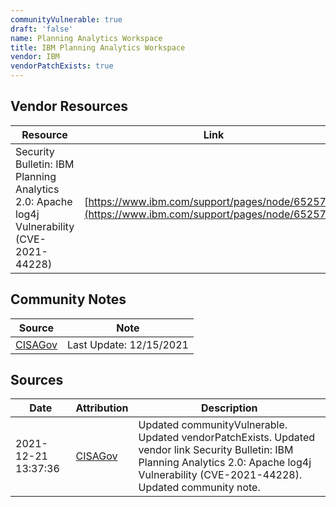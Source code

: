 ```yaml
---
communityVulnerable: true
draft: 'false'
name: Planning Analytics Workspace
title: IBM Planning Analytics Workspace
vendor: IBM
vendorPatchExists: true
---
```


## Vendor Resources
| Resource | Link |
| --- | --- |
| Security Bulletin: IBM Planning Analytics 2.0: Apache log4j Vulnerability (CVE-2021-44228) | [https://www.ibm.com/support/pages/node/6525700](https://www.ibm.com/support/pages/node/6525700) |


## Community Notes
| Source | Note |
| --- | --- |
| [CISAGov](https://raw.githubusercontent.com/cisagov/log4j-affected-db/develop/README.md) | Last Update: 12/15/2021 |

## Sources
| Date | Attribution | Description |
| --- | --- | --- |
| 2021-12-21 13:37:36 | [CISAGov](https://raw.githubusercontent.com/cisagov/log4j-affected-db/develop/README.md) | Updated communityVulnerable. Updated vendorPatchExists. Updated vendor link Security Bulletin: IBM Planning Analytics 2.0: Apache log4j Vulnerability (CVE-2021-44228). Updated community note.  |
